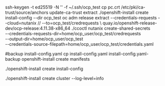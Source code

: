 
ssh-keygen -t ed25519 -N '' -f ~/.ssh/ocp_test
cp pc.crt 
/etc/pki/ca-trust/source/anchors
update-ca-trust extract
./openshift-install create install-config --dir ocp_test
oc adm release extract --credentials-requests --cloud=nutanix \// --to=ocp_test/credrequests \ quay.io/openshift-release-dev/ocp-release:4.11.38-x86_64
./ccoctl nutanix create-shared-secrets \
 --credentials-requests-dir=home/ocp_user/ocp_test/credrequests \
 --output-dir=home/ocp_user/ocp_test \
 --credentials-source-filepath=home/ocp_user/ocp_test/credentials.yaml
 
#backup install-config.yaml
cp install-config.yaml install-config.yaml-backup
openshift-install create manifests

./openshift-install create install-config

./openshift-install create cluster --log-level=info
